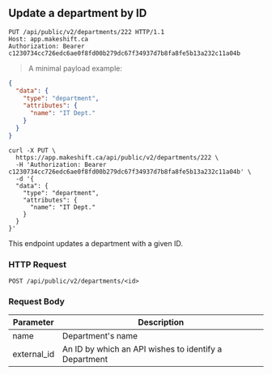 ## Update a department by ID

```http
PUT /api/public/v2/departments/222 HTTP/1.1
Host: app.makeshift.ca
Authorization: Bearer c1230734cc726edc6ae0f8fd00b279dc67f34937d7b8fa8fe5b13a232c11a04b
```

> A minimal payload example:

```json
{
  "data": {
    "type": "department",
    "attributes": {
      "name": "IT Dept."
    }
  }
}
```

```shell
curl -X PUT \
  https://app.makeshift.ca/api/public/v2/departments/222 \
  -H 'Authorization: Bearer c1230734cc726edc6ae0f8fd00b279dc67f34937d7b8fa8fe5b13a232c11a04b' \
  -d '{
  "data": {
    "type": "department",
    "attributes": {
      "name": "IT Dept."
    }
  }
}'
```

This endpoint updates a department with a given ID.

### HTTP Request

`POST /api/public/v2/departments/<id>`

### Request Body

Parameter   | Description
---------   | -----------
name        | Department's name
external_id | An ID by which an API wishes to identify a Department
